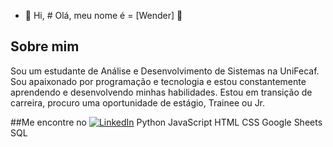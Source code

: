 - 👋 Hi, # Olá, meu nome é = [Wender] 👋

## Sobre mim
Sou um estudante de Análise e Desenvolvimento de Sistemas na UniFecaf. Sou apaixonado por programação e tecnologia e estou constantemente aprendendo e desenvolvendo minhas habilidades.
Estou em transição de carreira, procuro uma oportunidade de estágio, Trainee ou Jr.

##Me encontre no [![LinkedIn](https://img.shields.io/badge/LinkedIn-blue?style=<estilo>&logo=linkedin&link=<seu_perfil_no_LinkedIn>)](https://www.linkedin.com/in/wenderhenriquexavier)
<i class="fab fa-python"></i> Python
<i class="fab fa-js"></i> JavaScript
<i class="fab fa-html5"></i> HTML
<i class="fab fa-css3"></i> CSS
<i class="fab fa-google"></i> Google Sheets
<i class="fas fa-database"></i> SQL
<link
  rel="stylesheet"
  href="https://cdnjs.cloudflare.com/ajax/libs/font-awesome/6.1.0/css/all.min.css"
  integrity="sha384-VNL3zjHv1GSPHvmgjQZZkS7d+tpcBpGRu7OMGGkz1C6V7WQQ0+BX3QftrxPz3HJ"
  crossorigin="anonymous"
/>









<!---
WenderHXavier/WenderHXavier is a ✨ special ✨ repository because its `README.md` (this file) appears on your GitHub profile.
You can click the Preview link to take a look at your changes.
--->
